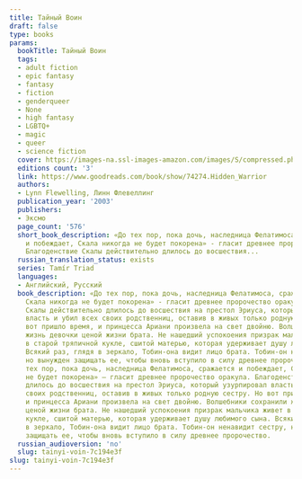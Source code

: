 ```yaml
---
title: Тайный Воин
draft: false
type: books
params:
  bookTitle: Тайный Воин
  tags:
  - adult fiction
  - epic fantasy
  - fantasy
  - fiction
  - genderqueer
  - None
  - high fantasy
  - LGBTQ+
  - magic
  - queer
  - science fiction
  cover: https://images-na.ssl-images-amazon.com/images/S/compressed.photo.goodreads.com/books/1347866367i/74274.jpg
  editions count: '3'
  link: https://www.goodreads.com/book/show/74274.Hidden_Warrior
  authors:
  - Lynn Flewelling, Линн Флевеллинг
  publication_year: '2003'
  publishers:
  - Эксмо
  page_count: '576'
  short_book_description: «До тех пор, пока дочь, наследница Фелатимоса, сражается
    и побеждает, Скала никогда не будет покорена» - гласит древнее пророчество оракула.
    Благоденствие Скалы действительно длилось до восшествия...
  russian_translation_status: exists
  series: Tamír Triad
  languages:
  - Английский, Русский
  book_description: «До тех пор, пока дочь, наследница Фелатимоса, сражается и побеждает,
    Скала никогда не будет покорена» - гласит древнее пророчество оракула. Благоденствие
    Скалы действительно длилось до восшествия на престол Эриуса, который узурпировал
    власть и убил всех своих родственниц, оставив в живых только родную сестру. Но
    вот пришло время, и принцесса Ариани произвела на свет двойню. Волшебники сохранили
    жизнь девочки ценой жизни брата. Не нашедший успокоения призрак мальчика живет
    в старой тряпичной кукле, сшитой матерью, которая удерживает душу любимого сына.
    Всякий раз, глядя в зеркало, Тобин-она видит лицо брата. Тобин-он ненавидит сестру,
    но вынужден защищать ее, чтобы вновь вступило в силу древнее пророчество. «До
    тех пор, пока дочь, наследница Фелатимоса, сражается и побеждает, Скала никогда
    не будет покорена» — гласит древнее пророчество оракула. Благоденствие Скалы действительно
    длилось до восшествия на престол Эриуса, который узурпировал власть и убил всех
    своих родственниц, оставив в живых только родную сестру. Но вот пришло время,
    и принцесса Ариани произвела на свет двойню. Волшебники сохранили жизнь девочки
    ценой жизни брата. Не нашедший успокоения призрак мальчика живет в старой тряпичной
    кукле, сшитой матерью, которая удерживает душу любимого сына. Всякий раз, глядя
    в зеркало, Тобин-она видит лицо брата. Тобин-он ненавидит сестру, но вынужден
    защищать ее, чтобы вновь вступило в силу древнее пророчество.
  russian_audioversion: 'no'
  slug: tainyi-voin-7c194e3f
slug: tainyi-voin-7c194e3f
---
```

